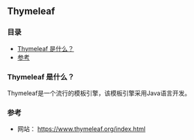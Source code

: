 ## Thymeleaf

### 目录
* [Thymeleaf 是什么？](#Thymeleaf-是什么？)
* [参考](#参考)

### Thymeleaf 是什么？
Thymeleaf是一个流行的模板引擎，该模板引擎采用Java语言开发。

### 参考
* 网站： https://www.thymeleaf.org/index.html